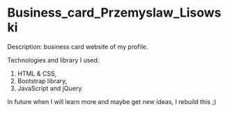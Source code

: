 # Business_card_Przemyslaw_Lisowski

Description: business card website of my profile.

Technologies and library I used:

  1. HTML & CSS,
  2. Bootstrap library,
  3. JavaScript and jQuery

In future when I will learn more and maybe get new ideas, I rebuild this ;)
